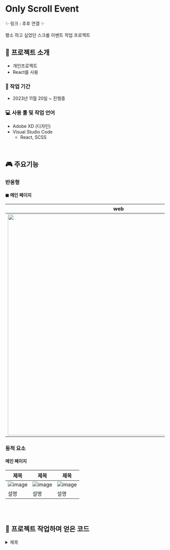 # Only Scroll Event 
✨ 링크 : 추후 연결 ✨  
<br>
평소 하고 싶었던 스크롤 이벤트 작업 프로젝트

## 📣 프로젝트 소개
- 개인프로젝트
- React를 사용

### 📅 작업 기간
- 2023년 11월 20일 ~ 진행중

### 💻 사용 툴 및 작업 언어
- Adobe XD (디자인)
- Visual Studio Code
    - React, SCSS

<br>

## 🎮 주요기능
### 반응형
  #### ◼ 메인 페이지
  |web|mobile|
  |:---:|:---:|
  |<img src="링크" height="700" alt=""/>|<img src="링크" height="700" alt=""/>|
  
  

### 동적 요소

#### 메인 페이지
|제목|제목|제목|
|---|---|---|
|![image](./src/assets/img/readme/링크)|![image](./src/assets/img/readme/링크)|![image](./src/assets/img/readme/링크)|
|설명|설명|설명|


<br>
<br>

## 📌 프로젝트 작업하며 얻은 코드

<details>
  <summary>제목</summary>
  <br>

  - 문제점

  1. 해결방법

      ```html
      //code
      ```

</details>

